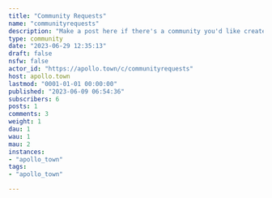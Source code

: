 ```yaml
---
title: "Community Requests" 
name: "communityrequests"
description: "Make a post here if there's a community you'd like created!"
type: community
date: "2023-06-29 12:35:13"
draft: false
nsfw: false
actor_id: "https://apollo.town/c/communityrequests"
host: apollo.town
lastmod: "0001-01-01 00:00:00"
published: "2023-06-09 06:54:36"
subscribers: 6
posts: 1
comments: 3
weight: 1
dau: 1
wau: 1
mau: 2
instances:
- "apollo_town"
tags: 
- "apollo_town"

---
```


